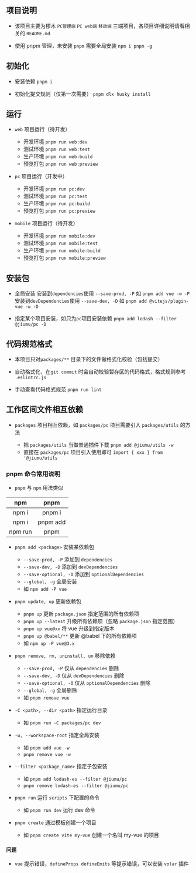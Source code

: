 
## 项目说明
- 该项目主要为樛木 `PC管理端` `PC web端` `移动端` 三端项目，各项目详细说明请看相关的 `README.md`

- 使用 pnpm 管理，未安装 `pnpm` 需要全局安装 `npm i pnpm -g`

## 初始化

- 安装依赖 `pnpm i`

- 初始化提交规则（仅第一次需要） `pnpm dlx husky install`

## 运行

- `web` 项目运行（待开发）

  + 开发环境 `pnpm run web:dev`
  + 测试环境 `pnpm run web:test`
  + 生产环境 `pnpm run web:build`
  + 预览打包 `pnpm run web:preview`

- `pc` 项目运行（开发中）

  + 开发环境 `pnpm run pc:dev`
  + 测试环境 `pnpm run pc:test`
  + 生产环境 `pnpm run pc:build`
  + 预览打包 `pnpm run pc:preview`

- `mobile` 项目运行（待开发）

  + 开发环境 `pnpm run mobile:dev`
  + 测试环境 `pnpm run mobile:test`
  + 生产环境 `pnpm run mobile:build`
  + 预览打包 `pnpm run mobile:preview`

## 安装包

- 全局安装
  安装到`dependencies`使用 `--save-prod, -P` 如 `pnpm add vue -w -P`
  安装到`devDependencies`使用 `--save-dev, -D` 如 `pnpm add @vitejs/plugin-vue -w -D`

- 指定某个项目安装，如只为`pc`项目安装依赖  `pnpm add lodash --filter @jiumu/pc -D`

## 代码规范格式

- 本项目只对`packages/**` 目录下的文件做格式化校验（包括提交）

- 自动格式化，在`git commit` 时会自动校验暂存区的代码格式，格式规则参考 `.eslintrc.js`

- 手动查看代码格式规范 `pnpm run lint`

## 工作区间文件相互依赖

- `packages` 项目相互依赖，如 `packages/pc` 项目需要引入 `packages/utils` 的方法

  + 把 `packages/utils` 当做普通插件下载 `pnpm add @jiumu/utils -w`
  + 直接在 `packages/pc` 项目引入使用即可 `import { xxx } from '@jiumu/utils`

### pnpm 命令常用说明

- `pnpm` 与 `npm` 用法类似

| npm | pnpm |
|:---:|:---:|
| npm i | pnpm i |
| npm i <package> | pnpm add <package> |
| npm run <cmd> | pnpm <cmd> |

- `pnpm add <package>` 安装某依赖包
  + `--save-prod, -P` 添加到 `dependencies`
  + `--save-dev, -D` 添加到 `devDependencies`
  + `--save-optional, -O` 添加到 `optionalDependencies`
  + `--global, -g` 全局安装
  + 如 `npm add -P vue`

- `pnpm update, up` 更新依赖包
  + `pnpm up` 更新 `package.json` 指定范围的所有依赖项
  + `pnpm up --latest` 升级所有依赖项（忽略 `package.json` 指定范围）
  + `pnpm up vue@xx` 将 vue 升级到指定版本
  + `pnpm up @babel/**` 更新 @babel 下的所有依赖项
  + 如 `npm up -P vue@3.x`

- `pnpm remove, rm, uninstall, un` 移除依赖
  + `--save-prod, -P` 仅从 `dependencies` 删除
  + `--save-dev, -D` 仅从 `devDependencies` 删除
  + `--save-optional, -O` 仅从 `optionalDependencies` 删除
  + `--global, -g` 全局删除
  + 如 `pnpm remove vue`

- `-C <path>, --dir <path>` 指定运行目录
  + 如 `pnpm run -C packages/pc dev`

- `-w, --workspace-root` 指定全局安装
  + 如 `pnpm add vue -w`
  + `pnpm remove vue -w`

- `--filter <package_name>` 指定子包安装
  + 如 `pnpm add lodash-es --filter @jiumu/pc`
  + `pnpm remove lodash-es --filter @jiumu/pc`

- `pnpm run` 运行 `scripts` 下配置的命令
  + 如 `pnpm run dev` 运行 dev 命令

- `pnpm create` 通过模板创建一个项目
  + 如 `pnpm create vite my-vue` 创建一个名叫 my-vue 的项目

#### 问题

- `vue` 提示错误，`defineProps defineEmits` 等提示错误，可以安装 `volar` 插件

